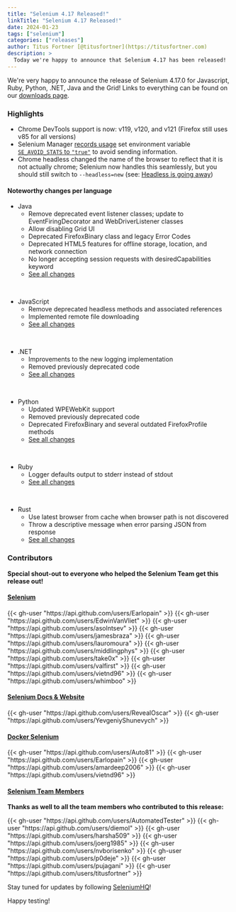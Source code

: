 ```yaml
---
title: "Selenium 4.17 Released!"
linkTitle: "Selenium 4.17 Released!"
date: 2024-01-23
tags: ["selenium"]
categories: ["releases"]
author: Titus Fortner [@titusfortner](https://titusfortner.com)
description: >
  Today we're happy to announce that Selenium 4.17 has been released!
---
```


We're very happy to announce the release of Selenium 4.17.0 for 
Javascript, Ruby, Python, .NET, Java and the Grid!
Links to everything can be found on our [downloads page][downloads].

### Highlights

  * Chrome DevTools support is now: v119, v120, and v121 (Firefox still uses v85 for all versions)
  * Selenium Manager [records usage](https://plausible.io/manager.selenium.dev) set 
environment variable [`SE_AVOID_STATS` to `"true"`](/documentation/selenium_manager/#data-collection) to avoid sending information.
  * Chrome headless changed the name of the browser to reflect that it is not actually chrome; Selenium now handles this seamlessly,
but you should still switch to `--headless=new` (see: [Headless is going away](/blog/2023/headless-is-going-away/))

#### Noteworthy changes per language

  * Java 
    * Remove deprecated event listener classes; update to EventFiringDecorator and WebDriverListener classes
    * Allow disabling Grid UI
    * Deprecated FirefoxBinary class and legacy Error Codes
    * Deprecated HTML5 features for offline storage, location, and network connection
    * No longer accepting session requests with desiredCapabilities keyword
    * [See all changes](https://github.com/SeleniumHQ/selenium/blob/trunk/java/CHANGELOG)

  <br>
  
  * JavaScript
    * Remove deprecated headless methods and associated references
    * Implemented remote file downloading
    * [See all changes](https://github.com/SeleniumHQ/selenium/blob/trunk/javascript/node/selenium-webdriver/CHANGES.md)
  
  <br>
  
  * .NET
    * Improvements to the new logging implementation
    * Removed previously deprecated code  
    * [See all changes](https://github.com/SeleniumHQ/selenium/blob/trunk/dotnet/CHANGELOG)
  
  <br>
  
  * Python
    * Updated WPEWebKit support
    * Removed previously deprecated code
    * Deprecated FirefoxBinary and several outdated FirefoxProfile methods
    * [See all changes](https://github.com/SeleniumHQ/selenium/blob/trunk/py/CHANGES)

<br>
  
  * Ruby
    * Logger defaults output to stderr instead of stdout
    * [See all changes](https://github.com/SeleniumHQ/selenium/blob/trunk/rb/CHANGES)

<br>

  * Rust
    * Use latest browser from cache when browser path is not discovered
    * Throw a descriptive message when error parsing JSON from response
    * [See all changes](https://github.com/SeleniumHQ/selenium/blob/trunk/rust/CHANGELOG.md)


### Contributors

**Special shout-out to everyone who helped the Selenium Team get this release out!**

#### [Selenium](https://github.com/SeleniumHQ/selenium)

<div class="d-flex justify-content-center">
  <div class="col-11 p-4 bg-transparent">
    <div class="row justify-content-center">
{{< gh-user "https://api.github.com/users/Earlopain" >}}
{{< gh-user "https://api.github.com/users/EdwinVanVliet" >}}
{{< gh-user "https://api.github.com/users/asolntsev" >}}
{{< gh-user "https://api.github.com/users/jamesbraza" >}}
{{< gh-user "https://api.github.com/users/lauromoura" >}}
{{< gh-user "https://api.github.com/users/middlingphys" >}}
{{< gh-user "https://api.github.com/users/take0x" >}}
{{< gh-user "https://api.github.com/users/valfirst" >}}
{{< gh-user "https://api.github.com/users/vietnd96" >}}
{{< gh-user "https://api.github.com/users/whimboo" >}}
    </div>
  </div>
</div>


#### [Selenium Docs & Website](https://github.com/SeleniumHQ/seleniumhq.github.io)

<div class="row justify-content-center">
  <div class="col-11 p-4 bg-transparent">
    <div class="row justify-content-center">
{{< gh-user "https://api.github.com/users/RevealOscar" >}}
{{< gh-user "https://api.github.com/users/YevgeniyShunevych" >}}
    </div>
  </div>
</div>

#### [Docker Selenium](https://github.com/SeleniumHQ/docker-selenium)

<div class="row justify-content-center">
  <div class="col-11 p-4 bg-transparent">
    <div class="row justify-content-center">
{{< gh-user "https://api.github.com/users/Auto81" >}}
{{< gh-user "https://api.github.com/users/Earlopain" >}}
{{< gh-user "https://api.github.com/users/amardeep2006" >}}
{{< gh-user "https://api.github.com/users/vietnd96" >}}
    </div>
  </div>
</div>

#### [Selenium Team Members][team]

**Thanks as well to all the team members who contributed to this release:**

<div class="row justify-content-center">
  <div class="col-11 p-4 bg-transparent">
    <div class="row justify-content-center">
{{< gh-user "https://api.github.com/users/AutomatedTester" >}}
{{< gh-user "https://api.github.com/users/diemol" >}}
{{< gh-user "https://api.github.com/users/harsha509" >}}
{{< gh-user "https://api.github.com/users/joerg1985" >}}
{{< gh-user "https://api.github.com/users/nvborisenko" >}}
{{< gh-user "https://api.github.com/users/p0deje" >}}
{{< gh-user "https://api.github.com/users/pujagani" >}}
{{< gh-user "https://api.github.com/users/titusfortner" >}}
 </div>
  </div>
</div>

Stay tuned for updates by following [SeleniumHQ](https://twitter.com/seleniumhq)!

Happy testing!

[downloads]: /downloads
[bindings]: /downloads#bindings
[team]: /project/structure
[BiDi]: https://github.com/w3c/webdriver-bidi
